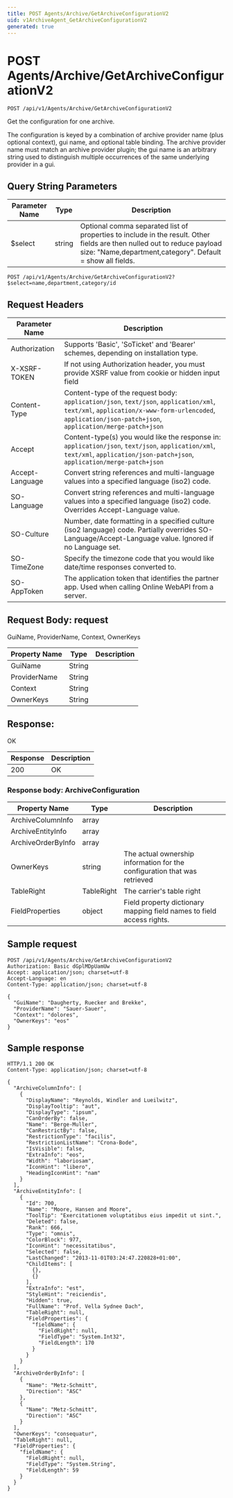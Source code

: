 ```yaml
---
title: POST Agents/Archive/GetArchiveConfigurationV2
uid: v1ArchiveAgent_GetArchiveConfigurationV2
generated: true
---
```


# POST Agents/Archive/GetArchiveConfigurationV2

```http
POST /api/v1/Agents/Archive/GetArchiveConfigurationV2
```

Get the configuration for one archive.


The configuration is keyed by a combination of archive provider name (plus optional context), gui name, and optional table binding. The archive provider name must match an archive provider plugin; the gui name is an arbitrary string used to distinguish multiple occurrences of the same underlying provider in a gui.






## Query String Parameters

| Parameter Name | Type |  Description |
|----------------|------|--------------|
| $select | string |  Optional comma separated list of properties to include in the result. Other fields are then nulled out to reduce payload size: "Name,department,category". Default = show all fields. |

```http
POST /api/v1/Agents/Archive/GetArchiveConfigurationV2?$select=name,department,category/id
```


## Request Headers

| Parameter Name | Description |
|----------------|-------------|
| Authorization  | Supports 'Basic', 'SoTicket' and 'Bearer' schemes, depending on installation type. |
| X-XSRF-TOKEN   | If not using Authorization header, you must provide XSRF value from cookie or hidden input field |
| Content-Type | Content-type of the request body: `application/json`, `text/json`, `application/xml`, `text/xml`, `application/x-www-form-urlencoded`, `application/json-patch+json`, `application/merge-patch+json` |
| Accept         | Content-type(s) you would like the response in: `application/json`, `text/json`, `application/xml`, `text/xml`, `application/json-patch+json`, `application/merge-patch+json` |
| Accept-Language | Convert string references and multi-language values into a specified language (iso2) code. |
| SO-Language | Convert string references and multi-language values into a specified language (iso2) code. Overrides Accept-Language value. |
| SO-Culture | Number, date formatting in a specified culture (iso2 language) code. Partially overrides SO-Language/Accept-Language value. Ignored if no Language set. |
| SO-TimeZone | Specify the timezone code that you would like date/time responses converted to. |
| SO-AppToken | The application token that identifies the partner app. Used when calling Online WebAPI from a server. |

## Request Body: request 

GuiName, ProviderName, Context, OwnerKeys 

| Property Name | Type |  Description |
|----------------|------|--------------|
| GuiName | String |  |
| ProviderName | String |  |
| Context | String |  |
| OwnerKeys | String |  |

## Response:

OK

| Response | Description |
|----------------|-------------|
| 200 | OK |

### Response body: ArchiveConfiguration

| Property Name | Type |  Description |
|----------------|------|--------------|
| ArchiveColumnInfo | array |  |
| ArchiveEntityInfo | array |  |
| ArchiveOrderByInfo | array |  |
| OwnerKeys | string | The actual ownership information for the configuration that was retrieved |
| TableRight | TableRight | The carrier's table right |
| FieldProperties | object | Field property dictionary mapping field names to field access rights. |

## Sample request

```http!
POST /api/v1/Agents/Archive/GetArchiveConfigurationV2
Authorization: Basic dGplMDpUamUw
Accept: application/json; charset=utf-8
Accept-Language: en
Content-Type: application/json; charset=utf-8

{
  "GuiName": "Daugherty, Ruecker and Brekke",
  "ProviderName": "Sauer-Sauer",
  "Context": "dolores",
  "OwnerKeys": "eos"
}
```

## Sample response

```http_
HTTP/1.1 200 OK
Content-Type: application/json; charset=utf-8

{
  "ArchiveColumnInfo": [
    {
      "DisplayName": "Reynolds, Windler and Lueilwitz",
      "DisplayTooltip": "aut",
      "DisplayType": "ipsum",
      "CanOrderBy": false,
      "Name": "Berge-Muller",
      "CanRestrictBy": false,
      "RestrictionType": "facilis",
      "RestrictionListName": "Crona-Bode",
      "IsVisible": false,
      "ExtraInfo": "eos",
      "Width": "laboriosam",
      "IconHint": "libero",
      "HeadingIconHint": "nam"
    }
  ],
  "ArchiveEntityInfo": [
    {
      "Id": 700,
      "Name": "Moore, Hansen and Moore",
      "ToolTip": "Exercitationem voluptatibus eius impedit ut sint.",
      "Deleted": false,
      "Rank": 666,
      "Type": "omnis",
      "ColorBlock": 977,
      "IconHint": "necessitatibus",
      "Selected": false,
      "LastChanged": "2013-11-01T03:24:47.220828+01:00",
      "ChildItems": [
        {},
        {}
      ],
      "ExtraInfo": "est",
      "StyleHint": "reiciendis",
      "Hidden": true,
      "FullName": "Prof. Vella Sydnee Dach",
      "TableRight": null,
      "FieldProperties": {
        "fieldName": {
          "FieldRight": null,
          "FieldType": "System.Int32",
          "FieldLength": 170
        }
      }
    }
  ],
  "ArchiveOrderByInfo": [
    {
      "Name": "Metz-Schmitt",
      "Direction": "ASC"
    },
    {
      "Name": "Metz-Schmitt",
      "Direction": "ASC"
    }
  ],
  "OwnerKeys": "consequatur",
  "TableRight": null,
  "FieldProperties": {
    "fieldName": {
      "FieldRight": null,
      "FieldType": "System.String",
      "FieldLength": 59
    }
  }
}
```